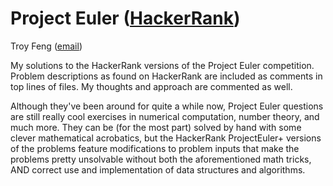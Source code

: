 Project Euler ([HackerRank](https://www.hackerrank.com/contests/projecteuler/challenges))
==========================
Troy Feng ([email](mailto:troy.feng@yale.edu))

My solutions to the HackerRank versions of the Project Euler competition. Problem descriptions as found on HackerRank are included as comments in top lines of files. My thoughts and approach are commented as well.

Although they've been around for quite a while now, Project Euler questions are still really cool exercises in numerical computation, number theory, and much more. They can be (for the most part) solved by hand with some clever mathematical acrobatics, but the HackerRank ProjectEuler+ versions of the problems feature modifications to problem inputs that make the problems pretty unsolvable without both the aforementioned math tricks, AND correct use and implementation of data structures and algorithms.
